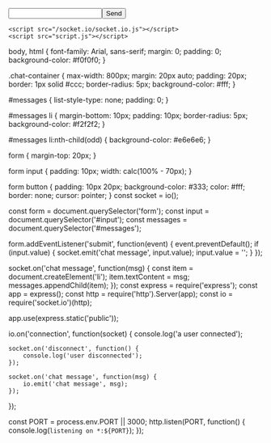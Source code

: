 <!DOCTYPE html>
<html lang="en">
<head>
    <meta charset="UTF-8">
    <meta name="viewport" content="width=device-width, initial-scale=1.0">
    <title>Chat Room</title>
    <link rel="stylesheet" href="style.css">
</head>
<body>
    <div class="chat-container">
        <ul id="messages"></ul>
        <form id="form" action="">
            <input id="input" autocomplete="off" /><button>Send</button>
        </form>
    </div>

    <script src="/socket.io/socket.io.js"></script>
    <script src="script.js"></script>
</body>
</html>
body, html {
    font-family: Arial, sans-serif;
    margin: 0;
    padding: 0;
    background-color: #f0f0f0;
}

.chat-container {
    max-width: 800px;
    margin: 20px auto;
    padding: 20px;
    border: 1px solid #ccc;
    border-radius: 5px;
    background-color: #fff;
}

#messages {
    list-style-type: none;
    padding: 0;
}

#messages li {
    margin-bottom: 10px;
    padding: 10px;
    border-radius: 5px;
    background-color: #f2f2f2;
}

#messages li:nth-child(odd) {
    background-color: #e6e6e6;
}

form {
    margin-top: 20px;
}

form input {
    padding: 10px;
    width: calc(100% - 70px);
}

form button {
    padding: 10px 20px;
    background-color: #333;
    color: #fff;
    border: none;
    cursor: pointer;
}
const socket = io();

const form = document.querySelector('form');
const input = document.querySelector('#input');
const messages = document.querySelector('#messages');

form.addEventListener('submit', function(event) {
    event.preventDefault();
    if (input.value) {
        socket.emit('chat message', input.value);
        input.value = '';
    }
});

socket.on('chat message', function(msg) {
    const item = document.createElement('li');
    item.textContent = msg;
    messages.appendChild(item);
});
const express = require('express');
const app = express();
const http = require('http').Server(app);
const io = require('socket.io')(http);

app.use(express.static('public'));

io.on('connection', function(socket) {
    console.log('a user connected');

    socket.on('disconnect', function() {
        console.log('user disconnected');
    });

    socket.on('chat message', function(msg) {
        io.emit('chat message', msg);
    });
});

const PORT = process.env.PORT || 3000;
http.listen(PORT, function() {
    console.log(`listening on *:${PORT}`);
});
